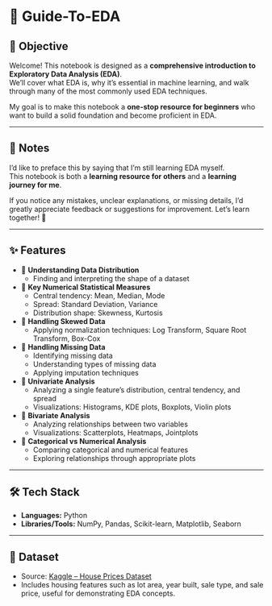 # 📌 Guide-To-EDA

## 🎯 Objective
Welcome! This notebook is designed as a **comprehensive introduction to Exploratory Data Analysis (EDA)**.  
We’ll cover what EDA is, why it’s essential in machine learning, and walk through many of the most commonly used EDA techniques.  

My goal is to make this notebook a **one-stop resource for beginners** who want to build a solid foundation and become proficient in EDA.  

---

## 📝 Notes
I’d like to preface this by saying that I’m still learning EDA myself.  
This notebook is both a **learning resource for others** and a **learning journey for me**.  

If you notice any mistakes, unclear explanations, or missing details, I’d greatly appreciate feedback or suggestions for improvement. Let’s learn together! 🚀  

---

## ✨ Features
- 🔹 **Understanding Data Distribution**
  - Finding and interpreting the shape of a dataset
- 🔹 **Key Numerical Statistical Measures**
  - Central tendency: Mean, Median, Mode
  - Spread: Standard Deviation, Variance
  - Distribution shape: Skewness, Kurtosis
- 🔹 **Handling Skewed Data**
  - Applying normalization techniques: Log Transform, Square Root Transform, Box-Cox
- 🔹 **Handling Missing Data**
  - Identifying missing data
  - Understanding types of missing data
  - Applying imputation techniques
- 🔹 **Univariate Analysis**
  - Analyzing a single feature’s distribution, central tendency, and spread
  - Visualizations: Histograms, KDE plots, Boxplots, Violin plots
- 🔹 **Bivariate Analysis**
  - Analyzing relationships between two variables
  - Visualizations: Scatterplots, Heatmaps, Jointplots
- 🔹 **Categorical vs Numerical Analysis**
  - Comparing categorical and numerical features
  - Exploring relationships through appropriate plots

---

## 🛠 Tech Stack
- **Languages:** Python  
- **Libraries/Tools:** NumPy, Pandas, Scikit-learn, Matplotlib, Seaborn  

---

## 📂 Dataset
- Source: [Kaggle – House Prices Dataset](https://www.kaggle.com/competitions/house-prices-advanced-regression-techniques)  
- Includes housing features such as lot area, year built, sale type, and sale price, useful for demonstrating EDA concepts.  


